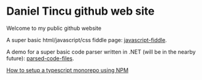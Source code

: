 # Daniel Tincu github web site
Welcome to my public github website  

A super basic html/javascript/css fiddle page: [javascript-fiddle](javascript-fiddle/dom-utils/index.html).  

A demo for a super basic code parser written in .NET (will be in the nearby future): [parsed-code-files](parsed-code-files/index.html).  

[How to setup a typescript monorepo using NPM](./npm-workspaces/setup-typescript-monorepo/notes.html)


